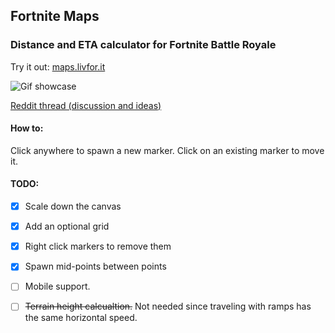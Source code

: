 ## Fortnite Maps
### Distance and ETA calculator for Fortnite Battle Royale

Try it out: [maps.livfor.it](http://maps.livfor.it)

![Gif showcase](img/showcase.gif)

[Reddit thread (discussion and ideas)](https://www.reddit.com/r/FortNiteBR/comments/8hhaiq/i_made_a_fortnite_eta_calculator/)

#### How to:
Click anywhere to spawn a new marker.
Click on an existing marker to move it.

#### TODO:
 - [x] Scale down the canvas
 - [x] Add an optional grid
 - [X] Right click markers to remove them
 - [X] Spawn mid-points between points
 - [ ] Mobile support.
 - [ ] ~~Terrain height calcualtion.~~ Not needed since traveling with ramps has the same horizontal speed.

